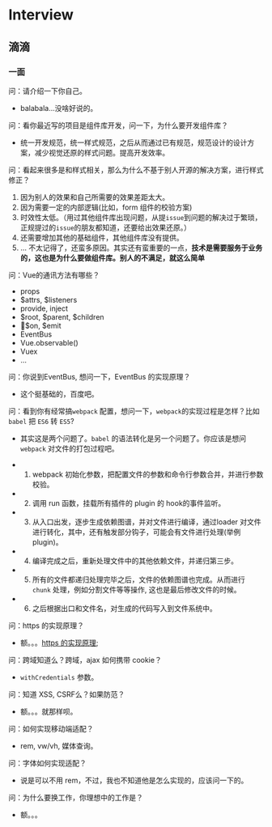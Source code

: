 # Interview

## 滴滴

### 一面
问：请介绍一下你自己。
- balabala...没啥好说的。

问：看你最近写的项目是组件库开发，问一下，为什么要开发组件库？
- 统一开发规范，统一样式规范，之后从而通过已有规范，规范设计的设计方案，减少视觉还原的样式问题。提高开发效率。

问：看起来很多是和样式相关，那么为什么不基于别人开源的解决方案，进行样式修正？
1. 因为别人的效果和自己所需要的效果差距太大。
2. 因为需要一定的内部逻辑(比如，form 组件的校验方案)
3. 时效性太低。（用过其他组件库出现问题，从提`issue`到问题的解决过于繁琐，正规提过的`issue`的朋友都知道，还要给出效果还原。）
4. 还需要增加其他的基础组件，其他组件库没有提供。
5. ... 不太记得了，还蛮多原因。其实还有蛮重要的一点，**技术是需要服务于业务的，这也是为什么要做组件库。别人的不满足，就这么简单**

问：Vue的通讯方法有哪些？
- props
- $attrs, $listeners
- provide, inject
- $root, $parent, $children
- $on, $emit
- EventBus
- Vue.observable()
- Vuex
- ...

问：你说到EventBus, 想问一下，EventBus 的实现原理？
- 这个挺基础的，百度吧。

问：看到你有经常搞`webpack` 配置，想问一下，`webpack`的实现过程是怎样？比如 `babel` 把 `ES6` 转 `ES5`?
- 其实这是两个问题了。`babel` 的语法转化是另一个问题了。你应该是想问 `webpack` 对文件的打包过程吧。

- 1. webpack 初始化参数，把配置文件的参数和命令行参数合并，并进行参数校验。
- 2. 调用 run 函数，挂载所有插件的 plugin 的 hook的事件监听。
- 3. 从入口出发，逐步生成依赖图谱，并对文件进行编译，通过loader 对文件进行转化，其中，还有触发部分钩子，可能会有文件进行处理(举例 plugin)。
- 4. 编译完成之后，重新处理文件中的其他依赖文件，并递归第三步。
- 5. 所有的文件都递归处理完毕之后，文件的依赖图谱也完成。从而进行 `chunk` 处理，例如分割文件等等操作, 这也是最后修改文件的时候。
- 6. 之后根据出口和文件名，对生成的代码写入到文件系统中。

问：https 的实现原理？
- 额。。。[https 的实现原理](/other/http.html#_2-https);


问：跨域知道么？跨域，ajax 如何携带 cookie？
- `withCredentials` 参数。

问：知道 XSS, CSRF么？如果防范？
- 额。。。就那样呗。

问：如何实现移动端适配？
- rem, vw/vh, 媒体查询。

问：字体如何实现适配？
- 说是可以不用 rem，不过，我也不知道他是怎么实现的，应该问一下的。

问：为什么要换工作，你理想中的工作是？
- 额。。。